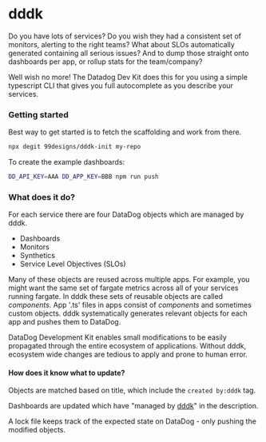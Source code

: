 dddk
====

Do you have lots of services? Do you wish they had a consistent set of monitors, alerting to
the right teams? What about SLOs automatically generated containing all serious issues? And to dump
those straight onto dashboards per app, or rollup stats for the team/company?

Well wish no more! The Datadog Dev Kit does this for you using a simple typescript CLI that gives you full
autocomplete as you describe your services.

### Getting started

Best way to get started is to fetch the scaffolding and work from there.

```bash
npx degit 99designs/dddk-init my-repo
```

To create the example dashboards:

```bash
DD_API_KEY=AAA DD_APP_KEY=BBB npm run push
```

### What does it do?

For each service there are four DataDog objects which are managed by dddk.

* Dashboards
* Monitors
* Synthetics
* Service Level Objectives (SLOs)

Many of these objects are reused across multiple apps. For example, you might want the same set of fargate metrics
across all of your services running fargate. In dddk these sets of reusable objects are called *components*.
App '.ts' files in apps consist of *components* and sometimes custom objects. dddk systematically generates relevant
objects for each app and pushes them to DataDog.

DataDog Development Kit enables small modifications to be easily propagated through the entire ecosystem of
applications. Without dddk, ecosystem wide changes are tedious to apply and prone to human error.

#### How does it know what to update?

Objects are matched based on title, which include the `created by:dddk` tag.

Dashboards are updated which have "managed by [dddk](github.com/99designs/dddk)" in the description.

A lock file keeps track of the expected state on DataDog - only pushing the modified objects.
